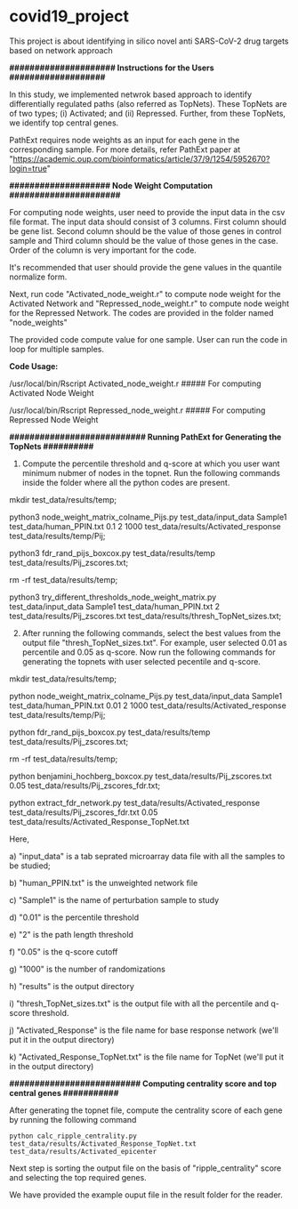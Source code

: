 # covid19_project
This project is about identifying in silico novel anti SARS-CoV-2 drug targets based on network approach

**##################### Instructions for the Users ###################**
  
In this study, we implemented netwrok based approach to identify differentially regulated paths (also referred as TopNets). These TopNets are of two types; (i) Activated; and (ii) Repressed. Further, from these TopNets, we identify top central genes.

PathExt requires node weights as an input for each gene in the corresponding sample. For more details, refer PathExt paper at "https://academic.oup.com/bioinformatics/article/37/9/1254/5952670?login=true"

**#################### Node Weight Computation ######################**

For computing node weights, user need to provide the input data in the csv file format. The input data should consist of 3 columns. First column should be gene list. Second column should be the value of those genes in control sample and Third column should be the value of those genes in the case. Order of the column is very important for the code.

It's recommended that user should provide the gene values in the quantile normalize form.

Next, run code "Activated_node_weight.r" to compute node weight for the Activated Network and "Repressed_node_weight.r" to compute node weight for the Repressed Network. The codes are provided in the folder named "node_weights"

The provided code compute value for one sample. User can run the code in loop for multiple samples.

**Code Usage:**

/usr/local/bin/Rscript Activated_node_weight.r      ##### For computing Activated Node Weight

/usr/local/bin/Rscript Repressed_node_weight.r      ##### For computing Repressed Node Weight


**########################### Running PathExt for Generating the TopNets ##########**

1. Compute the percentile threshold and q-score at which you user want minimum nubmer of nodes in the topnet. Run the following commands inside the folder where all the python codes are present.

mkdir test_data/results/temp;

python3 node_weight_matrix_colname_Pijs.py test_data/input_data Sample1 test_data/human_PPIN.txt 0.1 2 1000 test_data/results/Activated_response test_data/results/temp/Pij;

python3 fdr_rand_pijs_boxcox.py test_data/results/temp test_data/results/Pij_zscores.txt;

rm -rf test_data/results/temp;

python3 try_different_thresholds_node_weight_matrix.py test_data/input_data Sample1 test_data/human_PPIN.txt 2 test_data/results/Pij_zscores.txt test_data/results/thresh_TopNet_sizes.txt;

2. After running the following commands, select the best values from the output file "thresh_TopNet_sizes.txt". For example, user selected 0.01 as percentile and 0.05 as q-score. Now run the following commands for generating the topnets with user selected pecentile and q-score.

mkdir test_data/results/temp;

python node_weight_matrix_colname_Pijs.py test_data/input_data Sample1 test_data/human_PPIN.txt 0.01 2 1000 test_data/results/Activated_response test_data/results/temp/Pij;

python fdr_rand_pijs_boxcox.py test_data/results/temp test_data/results/Pij_zscores.txt;

rm -rf test_data/results/temp;

python benjamini_hochberg_boxcox.py test_data/results/Pij_zscores.txt 0.05 test_data/results/Pij_zscores_fdr.txt;

python extract_fdr_network.py test_data/results/Activated_response test_data/results/Pij_zscores_fdr.txt 0.05 test_data/results/Activated_Response_TopNet.txt

Here,

a) "input_data" is a tab seprated microarray data file with all the samples to be studied;

b) "human_PPIN.txt" is the unweighted network file

c) "Sample1" is the name of perturbation sample to study

d) "0.01" is the percentile threshold

e) "2" is the path length threshold

f) "0.05" is the q-score cutoff

g) "1000" is the number of randomizations

h) "results" is the output directory

i) "thresh_TopNet_sizes.txt" is the output file with all the percentile and q-score threshold.

j) "Activated_Response" is the file name for base response network (we'll put it in the output directory)

k) "Activated_Response_TopNet.txt" is the file name for TopNet (we'll put it in the output directory)

**########################## Computing centrality score and top central genes ###########**

After generating the topnet file, compute the centrality score of each gene by running the following command

`python calc_ripple_centrality.py test_data/results/Activated_Response_TopNet.txt test_data/results/Activated_epicenter`

Next step is sorting the output file on the basis of "ripple_centrality" score and selecting the top required genes.

We have provided the example ouput file in the result folder for the reader.
